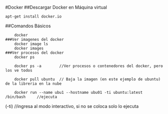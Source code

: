 #Docker
##Descargar Docker en Máquina virtual
    
    apt-get install docker.io

##Comandos Básicos

        docker
    ###Ver imagenes del docker
        docker image ls
        docker images
    ###Ver procesos del docker
        docker ps 		

        docker ps -a 		//Ver procesos o contenedores del docker, pero los ve todos

        docker pull ubuntu	// Baja la imagen (en este ejemplo de ubuntu) de la libreria en la nube

        docker run --name ubu1 --hostname ubu01 -ti ubuntu:latest /bin/bash		//ejecuta

(-ti) //ingresa al modo interactivo, si no se coloca solo lo ejecuta